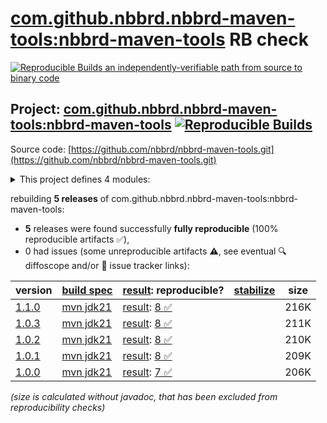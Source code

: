 [com.github.nbbrd.nbbrd-maven-tools:nbbrd-maven-tools](https://central.sonatype.com/artifact/com.github.nbbrd.nbbrd-maven-tools/nbbrd-maven-tools/versions) RB check
=======

[![Reproducible Builds](https://reproducible-builds.org/images/logos/rb.svg) an independently-verifiable path from source to binary code](https://reproducible-builds.org/)

## Project: [com.github.nbbrd.nbbrd-maven-tools:nbbrd-maven-tools](https://central.sonatype.com/artifact/com.github.nbbrd.nbbrd-maven-tools/nbbrd-maven-tools/versions) [![Reproducible Builds](https://img.shields.io/endpoint?url=https://raw.githubusercontent.com/jvm-repo-rebuild/reproducible-central/master/content/com/github/nbbrd/nbbrd-maven-tools/badge.json)](https://github.com/jvm-repo-rebuild/reproducible-central/blob/master/content/com/github/nbbrd/nbbrd-maven-tools/README.md)

Source code: [https://github.com/nbbrd/nbbrd-maven-tools.git](https://github.com/nbbrd/nbbrd-maven-tools.git)

<details><summary>This project defines 4 modules:</summary>

* [com.github.nbbrd.nbbrd-maven-tools:compatibility-api](https://central.sonatype.com/artifact/com.github.nbbrd.nbbrd-maven-tools/compatibility-api/overview)
* [com.github.nbbrd.nbbrd-maven-tools:compatibility-maven-plugin](https://central.sonatype.com/artifact/com.github.nbbrd.nbbrd-maven-tools/compatibility-maven-plugin/overview)
* [com.github.nbbrd.nbbrd-maven-tools:nbbrd-maven-bom](https://central.sonatype.com/artifact/com.github.nbbrd.nbbrd-maven-tools/nbbrd-maven-bom/overview)
* [com.github.nbbrd.nbbrd-maven-tools:nbbrd-maven-tools](https://central.sonatype.com/artifact/com.github.nbbrd.nbbrd-maven-tools/nbbrd-maven-tools/overview)
</details>

rebuilding **5 releases** of com.github.nbbrd.nbbrd-maven-tools:nbbrd-maven-tools:
- **5** releases were found successfully **fully reproducible** (100% reproducible artifacts :white_check_mark:),
- 0 had issues (some unreproducible artifacts :warning:, see eventual :mag: diffoscope and/or :memo: issue tracker links):

| version | [build spec](/BUILDSPEC.md) | [result](https://reproducible-builds.org/docs/jvm/): reproducible? | [stabilize](https://github.com/google/oss-rebuild/blob/main/cmd/stabilize/README.md) | size |
| -- | --------- | ------ | ------ | -- |
| [1.1.0](https://central.sonatype.com/artifact/com.github.nbbrd.nbbrd-maven-tools/nbbrd-maven-tools/1.1.0/pom) | [mvn jdk21](nbbrd-maven-tools-1.1.0.buildspec) | [result](nbbrd-maven-tools-1.1.0.buildinfo): [8 :white_check_mark: ](nbbrd-maven-tools-1.1.0.buildcompare) | | 216K |
| [1.0.3](https://central.sonatype.com/artifact/com.github.nbbrd.nbbrd-maven-tools/nbbrd-maven-tools/1.0.3/pom) | [mvn jdk21](nbbrd-maven-tools-1.0.3.buildspec) | [result](nbbrd-maven-tools-1.0.3.buildinfo): [8 :white_check_mark: ](nbbrd-maven-tools-1.0.3.buildcompare) | | 211K |
| [1.0.2](https://central.sonatype.com/artifact/com.github.nbbrd.nbbrd-maven-tools/nbbrd-maven-tools/1.0.2/pom) | [mvn jdk21](nbbrd-maven-tools-1.0.2.buildspec) | [result](nbbrd-maven-tools-1.0.2.buildinfo): [8 :white_check_mark: ](nbbrd-maven-tools-1.0.2.buildcompare) | | 210K |
| [1.0.1](https://central.sonatype.com/artifact/com.github.nbbrd.nbbrd-maven-tools/nbbrd-maven-tools/1.0.1/pom) | [mvn jdk21](nbbrd-maven-tools-1.0.1.buildspec) | [result](nbbrd-maven-tools-1.0.1.buildinfo): [8 :white_check_mark: ](nbbrd-maven-tools-1.0.1.buildcompare) | | 209K |
| [1.0.0](https://central.sonatype.com/artifact/com.github.nbbrd.nbbrd-maven-tools/nbbrd-maven-tools/1.0.0/pom) | [mvn jdk21](nbbrd-maven-tools-1.0.0.buildspec) | [result](nbbrd-maven-tools-1.0.0.buildinfo): [7 :white_check_mark: ](nbbrd-maven-tools-1.0.0.buildcompare) | | 206K |

<i>(size is calculated without javadoc, that has been excluded from reproducibility checks)</i>
